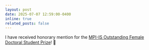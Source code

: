 ```yaml
---
layout: post
date: 2025-07-07 12:59:00-0400
inline: true
related_posts: false
---
```


I have received honorary mention for the [MPI-IS Outstanding Female Doctoral Student Prize](https://is.mpg.de/news/vivian-nastl-wins-2025-mpi-is-outstanding-female-doctoral-student-prize)! :honeybee:
